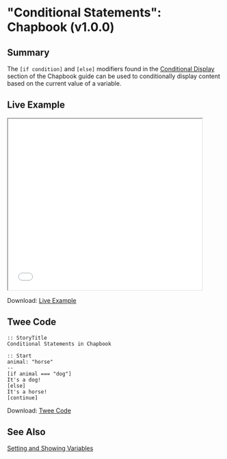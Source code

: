 # "Conditional Statements": Chapbook (v1.0.0)

## Summary

The ```[if condition]``` and ```[else]``` modifiers found in the [Conditional Display](https://klembot.github.io/chapbook/guide/state/conditional-display.html) section of the Chapbook guide can be used to conditionally display content based on the current value of a variable.

## Live Example

<section>
<iframe src="chapbook_conditionalstatements_example.html" height=400 width=90%></iframe>


Download: <a href="chapbook_conditionalstatements_example.html" target="_blank">Live Example</a>
</section>

## Twee Code

```
:: StoryTitle
Conditional Statements in Chapbook

:: Start
animal: "horse"
--
[if animal === "dog"]
It's a dog!
[else]
It's a horse!
[continue]
```

Download: <a href="chapbook_conditionalstatements_twee.txt" target="_blank">Twee Code</a>

## See Also

[Setting and Showing Variables](../../settingandshowing/chapbook/chapbook_settingandshowing.md)

